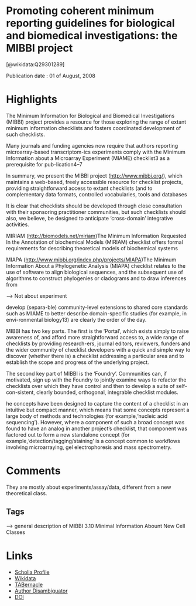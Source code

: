 
Promoting coherent minimum reporting guidelines for biological and biomedical investigations: the MIBBI project
===============================================================================================================
  
  [@wikidata:Q29301289]  
  
Publication date : 01 of August, 2008  

# Highlights
The Minimum Information for Biological and Biomedical Investigations (MIBBI) project provides a resource for those exploring the range of extant minimum information checklists and fosters coordinated development of such checklists.

 Many journals and funding agencies now require that authors reporting  microarray-based  transcriptom-ics  experiments  comply  with  the  Minimum Information about a Microarray Experiment (MIAME) checklist3 as a prerequisite for pub-lication4–7

 In  summary,  we  present the  MIBBI  project  (http://www.mibbi.org/), which maintains a web-based, freely accessible resource for checklist projects, providing straightforward access to extant checklists (and to  complementary  data  formats,  controlled vocabularies,  tools  and  databases

It is clear that checklists should be developed through  close  consultation  with  their  sponsoring  practitioner  communities,  but  such checklists should also, we believe, be designed to anticipate ‘cross-domain’ integrative activities.


MIRIAM (http://biomodels.net/miriam)The Minimum Information Requested In the Annotation of biochemical Models (MIRIAM) checklist offers formal requirements for describing theoretical models of biochemical systems

MIAPA (http://www.mibbi.org/index.php/projects/MIAPA)The Minimum Information About a Phylogenetic Analysis (MIAPA) checklist relates to the use of software to align biological sequences, and the subsequent use of algorithms to construct phylogenies or cladograms and to draw inferences from

--> Not about experiment

 develop (separa-ble) community-level extensions to shared core standards such as MIAME to better describe domain-specific studies (for example, in envi-ronmental biology13) are clearly the order of the day.

MIBBI  has  two  key  parts.  The  first  is  the ‘Portal’, which exists simply to raise awareness of, and afford more straightforward access to, a wide range of checklists by providing research-ers, journal editors, reviewers, funders and the wider community of checklist developers with a quick and simple way to discover (whether there  is)  a  checklist  addressing  a  particular area  and  to  establish  the  scope  and  progress of the underlying project.

The   second   key   part   of   MIBBI   is   the ‘Foundry’. Communities can, if motivated, sign up with the Foundry to jointly examine ways to refactor the checklists over which they have control and then to develop a suite of self-con-sistent, clearly bounded, orthogonal, integrable checklist modules. 

he concepts have been designed to capture the content of a checklist in an intuitive but compact manner, which means that some concepts represent a large body of methods and technologies (for example,‘nucleic acid sequencing’). However, where a component of such a broad concept was found to have an analog in another project’s checklist, that component was factored out to form a new standalone concept (for example,‘detection/tagging/staining’ is a concept common to workflows involving microarraying, gel electrophoresis and mass spectrometry.



# Comments

They are mostly about experiments/assay/data, different from a new theoretical class.


## Tags
--> general description of MIBBI 3.10 Minimal Information Abount New Cell Classes

# Links
  
 * [Scholia Profile](https://scholia.toolforge.org/work/Q29301289)  
 * [Wikidata](https://www.wikidata.org/wiki/Q29301289)  
 * [TABernacle](https://tabernacle.toolforge.org/?#/tab/manual/Q29301289/P921%3BP4510)  
 * [Author Disambiguator](https://author-disambiguator.toolforge.org/work_item_oauth.php?id=Q29301289&batch_id=&match=1&author_list_id=&doit=Get+author+links+for+work)  
 * [DOI](https://doi.org/10.1038/NBT.1411)  
